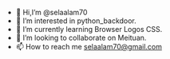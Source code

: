 - 👋 Hi,I’m @selaalam70
- 👀 I’m interested in python_backdoor.
- 🌱 I’m currently learning  Browser Logos CSS.
- 💞️ I’m looking to collaborate on Meituan.
- 📫 How to reach me selaalam70@gmail.com

<!---
selaalam70/selaalam70 is a ✨ special ✨ repository because its `README.md` (this file) appears on your GitHub profile.
You can cl
